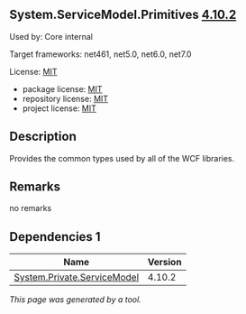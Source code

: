System.ServiceModel.Primitives [4.10.2](https://www.nuget.org/packages/System.ServiceModel.Primitives/4.10.2)
--------------------

Used by: Core internal

Target frameworks: net461, net5.0, net6.0, net7.0

License: [MIT](../../../../licenses/mit) 

- package license: [MIT](https://licenses.nuget.org/MIT) 
- repository license: [MIT](https://github.com/dotnet/wcf) 
- project license: [MIT](https://github.com/dotnet/wcf) 

Description
-----------
Provides the common types used by all of the WCF libraries.

Remarks
-----------
no remarks


Dependencies 1
-----------

|Name|Version|
|----------|:----|
|[System.Private.ServiceModel](../../../../packages/nuget.org/system.private.servicemodel/4.10.2)|4.10.2|

*This page was generated by a tool.*